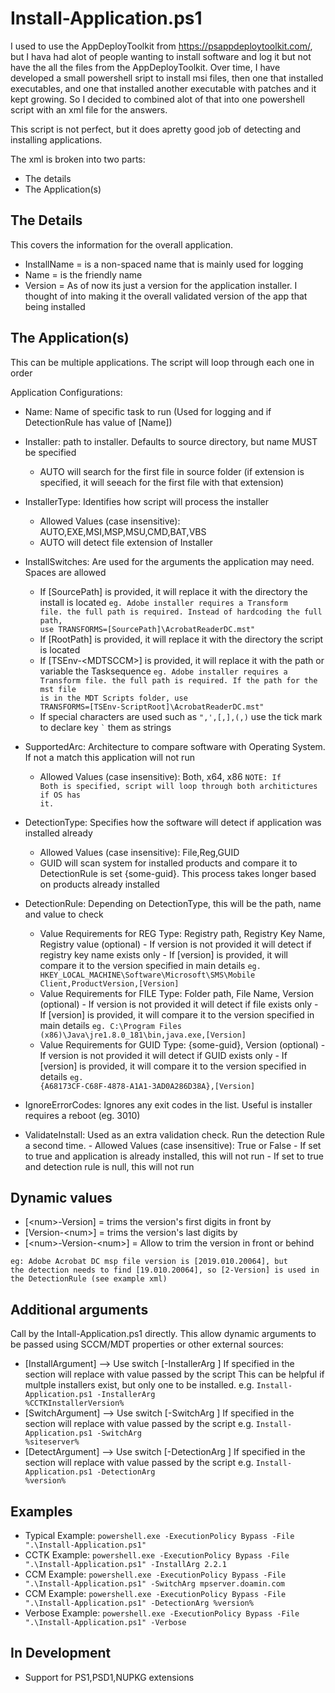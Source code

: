 # Install-Application.ps1

I used to use the AppDeployToolkit from https://psappdeploytoolkit.com/, but I hava had alot of people wanting to install software and log it but not have the all the files from the AppDeployToolkit. Over time, I have developed a small powershell sript to install msi files, then one that installed executables, and one that installed another executable with patches and it kept growing. So I decided to combined alot of that into one powershell script with an xml file for the answers. 

This script is not perfect, but it does apretty good job of detecting and installing applications. 

The xml is broken into two parts: 
 - The details
 - The Application(s)
	
## The Details
This covers the information for the overall application. 
 - InstallName = is a non-spaced name that is mainly used for logging
 - Name = is the friendly name
 - Version = As of now its just a version for the application installer. I thought of into making it the overall validated version of
 the app that being installed
   

## The Application(s)
This can be multiple applications. The script will loop through each one in order
	
Application Configurations:
 - Name: Name of specific task to run (Used for logging and if DetectionRule has value of [Name])
 - Installer: path to installer. Defaults to source directory, but name MUST be specified
      - AUTO will search for the first file in source folder (if extension is specified, it will seeach for the first file with that
	extension)
	
 - InstallerType: Identifies how script will process the installer
      - Allowed Values (case insensitive): AUTO,EXE,MSI,MSP,MSU,CMD,BAT,VBS
      - AUTO will detect file extension of Installer
	
 - InstallSwitches: Are used for the arguments the application may need. Spaces are allowed
      - If [SourcePath] is provided, it will replace it with the directory the install is located
	<code>eg. Adobe installer requires a Transform file. the full path is required. Instead of hardcoding the full path, use
	TRANSFORMS=[SourcePath]\AcrobatReaderDC.mst"</code>
      - If [RootPath] is provided, it will replace it with the directory the script is located
      - If [TSEnv-\<MDTSCCM\>] is provided, it will replace it with the path or variable the Tasksequence
	<code>eg. Adobe installer requires a Transform file. the full path is required. If the path for the mst file is in the MDT
	Scripts folder, use TRANSFORMS=[TSEnv-ScriptRoot]\AcrobatReaderDC.mst"</code>
      - If special characters are used such as <code>",',[,],(,)</code> use the tick mark to declare key <code>`</code> them as strings
 - SupportedArc: Architecture to compare software with Operating System. If not a match this application will not run
      - Allowed Values (case insensitive): Both, x64, x86
	<code>NOTE: If Both is specified, script will loop through both architictures if OS has it.</code>
	
 - DetectionType: Specifies how the software will detect if application was installed already
      - Allowed Values (case insensitive): File,Reg,GUID
      - GUID will scan system for installed products and compare it to DetectionRule is set {some-guid}. This process takes longer based
      on products already installed

 - DetectionRule: Depending on DetectionType, this will be the path, name and value to check
      - Value Requirements for REG Type: Registry path, Registry Key Name, Registry value (optional)
              - If version is not provided it will detect if registry key name exists only
              - If [version] is provided, it will compare it to the version specified in main details
		<code>eg. HKEY_LOCAL_MACHINE\Software\Microsoft\SMS\Mobile Client,ProductVersion,[Version]</code>
      - Value Requirements for FILE Type: Folder path, File Name, Version (optional)
              - If version is not provided it will detect if file exists only
              - If [version] is provided, it will compare it to the version specified in main details
		<code>eg. C:\Program Files (x86)\Java\jre1.8.0_181\bin,java.exe,[Version]</code>
      - Value Requirements for GUID Type: {some-guid}, Version (optional)
              - If version is not provided it will detect if GUID exists only
              - If [version] is provided, it will compare it to the version specified in details
		<code>eg. {A68173CF-C68F-4878-A1A1-3AD0A286D38A},[Version]</code>

 - IgnoreErrorCodes: Ignores any exit codes in the list. Useful is installer requires a reboot (eg. 3010)	
	
 - ValidateInstall: Used as an extra validation check. Run the detection Rule a second time. 
 	      - Allowed Values (case insensitive): True or False
 	      - If set to true and application is already installed, this will not run
	      - If set to true and detection rule is null, this will not run
              

## Dynamic values
 - [\<num\>-Version] =  trims the version's first digits in front by <num>
 - [Version-\<num\>] =  trims the version's last digits by <num>
 - [\<num\>-Version-\<num\>] =  Allow to trim the version in front or behind
 
 <code>eg: Adobe Acrobat DC msp file version is [2019.010.20064], but the detection needs to find [19.010.20064], so [2-Version] is used in the DetectionRule (see example xml)</code>

## Additional arguments 
Call by the Intall-Application.ps1 directly. This allow dynamic arguments to be passed using SCCM/MDT properties or other external sources:
 - [InstallArgument] --> Use switch [-InstallerArg <value>] 
 	If specified in the <Installer> section will replace with value passed by the script
	This can be helpful if multple installers exist, but only one to be installed. 
				 e.g. <code>Install-Application.ps1 -InstallerArg %CCTKInstallerVersion%</code>
 - [SwitchArgument] --> Use switch [-SwitchArg <value>] 
	If specified in the <InstallSwitches> section will replace with value passed by the script
				 e.g. <code>Install-Application.ps1 -SwitchArg %siteserver%</code>
 - [DetectArgument] --> Use switch [-DetectionArg <value>] 
	If specified in the <DetectionRule> section will replace with value passed by the script
				 e.g. <code>Install-Application.ps1 -DetectionArg %version%</code>
				
## Examples
 - Typical Example: <code>powershell.exe -ExecutionPolicy Bypass -File ".\Install-Application.ps1"</code>
 - CCTK Example: <code>powershell.exe -ExecutionPolicy Bypass -File ".\Install-Application.ps1" -InstallArg 2.2.1</code>
 - CCM Example: <code>powershell.exe -ExecutionPolicy Bypass -File ".\Install-Application.ps1" -SwitchArg mpserver.doamin.com</code>
 - CCM Example: <code>powershell.exe -ExecutionPolicy Bypass -File ".\Install-Application.ps1" -DetectionArg %version%</code>
 - Verbose Example: <code>powershell.exe -ExecutionPolicy Bypass -File ".\Install-Application.ps1" -Verbose</code>
 
## In Development
 - Support for PS1,PSD1,NUPKG extensions
